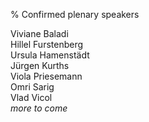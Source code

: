 % Confirmed plenary speakers

Viviane Baladi \
Hillel Furstenberg \
Ursula Hamenstädt \
Jürgen Kurths \
Viola Priesemann \
Omri Sarig \
Vlad Vicol \
_more to come_